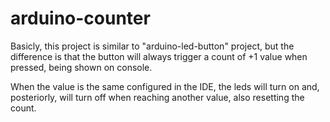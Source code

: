# arduino-counter

Basicly, this project is similar to "arduino-led-button" project, but the difference is that the button will always trigger a count of +1 value when pressed, being shown on console.

When the value is the same configured in the IDE, the leds will turn on and, posteriorly, will turn off when reaching another value, also resetting the count.
